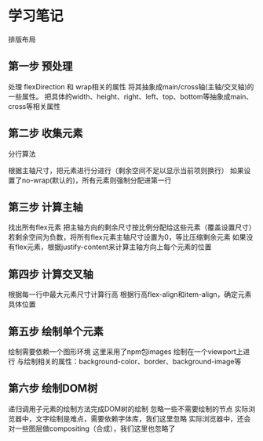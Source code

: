 # 学习笔记

排版布局
## 第一步 预处理
处理 flexDirection 和 wrap相关的属性 将其抽象成main/cross轴(主轴/交叉轴)的一些属性。
把具体的width、height、right、left、top、bottom等抽象成main、cross等相关属性
## 第二步 收集元素
分行算法

根据主轴尺寸，把元素进行分进行（剩余空间不足以显示当前项则换行）
如果设置了no-wrap(默认的)，所有元素则强制分配进第一行
## 第三步 计算主轴
找出所有flex元素
把主轴方向的剩余尺寸按比例分配给这些元素（覆盖设置尺寸）
若剩余空间为负数，将所有flex元素主轴尺寸设置为0，等比压缩剩余元素
如果没有flex元素，根据justify-content来计算主轴方向上每个元素的位置
## 第四步 计算交叉轴
根据每一行中最大元素尺寸计算行高
根据行高flex-align和item-align，确定元素具体位置
## 第五步 绘制单个元素
绘制需要依赖一个图形环境
这里采用了npm包images
绘制在一个viewport上进行
与绘制相关的属性：background-color、border、background-image等
## 第六步 绘制DOM树
递归调用子元素的绘制方法完成DOM树的绘制
忽略一些不需要绘制的节点
实际浏览器中，文字绘制是难点，需要依赖字体库，我们这里忽略
实际浏览器中，还会对一些图层做compositing（合成），我们这里也忽略了
